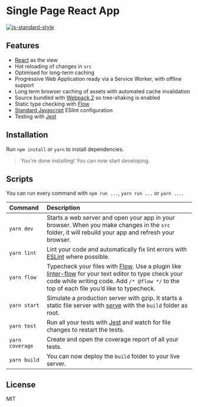 # Single Page React App

[![js-standard-style](https://img.shields.io/badge/code%20style-standard-brightgreen.svg)](https://github.com/feross/standard)

## Features

- [React](https://facebook.github.io/react/) as the view
- Hot reloading of changes in `src`
- Optimised for long-term caching
- Progressive Web Application ready via a Service Worker, with offline support
- Long term browser caching of assets with automated cache invalidation
- Source bundled with [Webpack 2](https://webpack.js.org/) so tree-shaking is enabled
- Static type checking with [Flow](https://flowtype.org/)
- [Standard Javascript](http://standardjs.com/) ESlint configuration
- Testing with [Jest](https://facebook.github.io/jest/)


## Installation

Run `npm install` or `yarn` to install dependencies.

> You're done installing! You can now start developing.

## Scripts

You can run every command with `npm run ...`, `yarn run ...` or `yarn ...`.

Command         | Description
:-------------- | :----------------------------------------------
`yarn dev`      | Starts a web server and open your app in your browser. When you make changes in the `src` folder, it will rebuild your app and refresh your browser.
`yarn lint`     | Lint your code and automatically fix lint errors with [ESLint](http://eslint.org/) where possible.
`yarn flow`     | Typecheck your files with [Flow](https://flowtype.org/). Use a plugin like [linter-flow](https://atom.io/packages/linter-flow) for your text editor to type check your code while writing code. Add `/* @flow */` to the top of each file you’d like to typecheck.
`yarn start`    | Simulate a production server with gzip. It starts a static file server with [serve](https://github.com/zeit/serve) with the `build` folder as root.
`yarn test`     | Run all your tests with [Jest](https://facebook.github.io/jest/) and watch for file changes to restart the tests.
`yarn coverage` | Create and open the coverage report of all your tests.
`yarn build`    | You can now deploy the `build` folder to your live server.

## License

MIT
